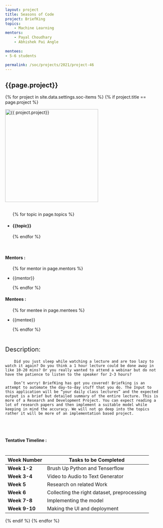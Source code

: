 ```yaml
---
layout: project
title: Seasons of Code
project: BriefKing
topics:
    - Machine Learning
mentors:
    - Payal Choudhary
    - Abhishek Pai Angle      
    
mentees:
- 5-6 students   
    
permalink: /soc/projects/2021/project-46
---
```


<h2 class="display1 m-3 p-3 text-center">{{page.project}}</h2>

{% for project in site.data.settings.soc-items %}
{% if project.title == page.project %}
<div>
    <img src="{{ site.baseurl }}/{{ project.image }}"  width = "300" height="300" alt="{{ project.project}}" class="border rounded img-soc">
</div>
<div>
    <br>
    <ul>
        {% for topic in page.topics %}
        <li><h4 class="text-primary text-center">{{topic}}</h4></li>
        {% endfor %}
    </ul>
    <br>
    <h4 class="display3  ">Mentors :</h4> 
    <ul>
        {% for mentor in page.mentors %}
        <li><p class="lead">{{mentor}}</p></li>
        {% endfor %}
    </ul>
    <h4 class="display3  ">Mentees :</h4> 
    <ul>
        {% for mentee in page.mentees %}
        <li><p class="lead">{{mentee}}</p></li>
        {% endfor %}
    </ul>
</div>
<div>
    <p class="display3" style = "font-size:20px;" >
        <br>
        Description:
        
        Did you just sleep while watching a lecture and are too lazy to watch it again? Do you think a 1 hour lecture could be done away in like 10-20 mins? Or you really wanted to attend a webinar but do not have the patience to listen to the speaker for 2-3 hours?

        Don’t worry! BriefKing has got you covered! Briefking is an attempt to automate the day-to-day stuff that you do. The Input to this application will be “your daily class lectures” and the expected output is a brief but detailed summary of the entire lecture. This is more of a Research and Development Project. You can expect reading a lot of research papers and then implement a suitable model while keeping in mind the accuracy. We will not go deep into the topics rather it will be more of an implementation based project.
  </p><br>
</div>
<div>
    <h4 class="display3" style="margin:40px 0px 40px 0px;">Tentative Timeline :</h4>
    <table  class="table table-striped">
  <thead>
    <tr>
      <th>Week Number</th>
      <th>Tasks to be Completed</th>
    </tr>
  </thead>
  <tbody>
    <tr>
      <td><strong>Week 1-2</strong></td>
      <td>Brush Up Python and Tenserflow</td>
    </tr>
    <tr>
      <td><strong>Week 3-4</strong></td>
      <td>Video to Audio to Text Generator</td>
    </tr>
    <tr>
      <td><strong>Week 5</strong></td>
      <td>Research on related Work</td>
    </tr>
    <tr>
      <td><strong>Week 6</strong></td>
      <td>Collecting the right dataset, preprocessing</td>
    </tr>
    <tr>
      <td><strong>Week 7-8</strong></td>
      <td>Implementing the model</td>
    </tr>
    <tr>
      <td><strong>Week 9-10</strong></td>
      <td>Making the UI and deployment</td>
    </tr>
  </tbody>
</table>
</div>

{% endif %}
{% endfor %}
